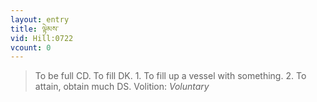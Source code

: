 ```yaml
---
layout: entry
title: ལྟེམས་
vid: Hill:0722
vcount: 0
---
```

> To be full CD\. To fill DK\. 1\. To fill up a vessel with something\. 2\. To attain, obtain much DS\.
> Volition: _Voluntary_


